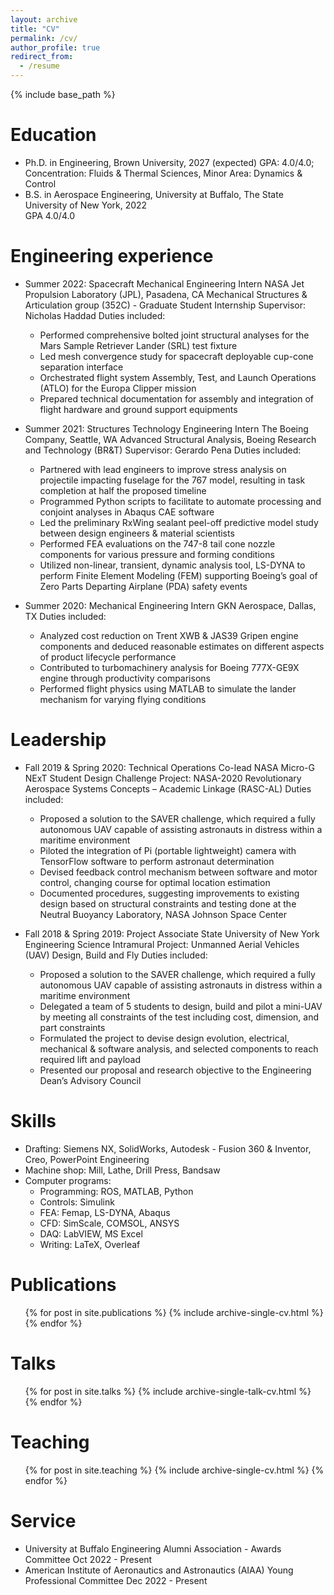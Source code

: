 ```yaml
---
layout: archive
title: "CV"
permalink: /cv/
author_profile: true
redirect_from:
  - /resume
---
```


{% include base_path %}

Education
======
* Ph.D. in Engineering, Brown University, 2027 (expected) 
  GPA: 4.0/4.0; Concentration: Fluids & Thermal Sciences, Minor Area: Dynamics & Control
* B.S. in Aerospace Engineering, University at Buffalo, The State University of New York, 2022  
  GPA 4.0/4.0

Engineering experience
======
* Summer 2022: Spacecraft Mechanical Engineering Intern
  NASA Jet Propulsion Laboratory (JPL), Pasadena, CA
  Mechanical Structures & Articulation group (352C) - Graduate Student Internship
  Supervisor: Nicholas Haddad
  Duties included: 
   * Performed comprehensive bolted joint structural analyses for the Mars Sample Retriever Lander (SRL) test fixture
   * Led mesh convergence study for spacecraft deployable cup-cone separation interface
   * Orchestrated flight system Assembly, Test, and Launch Operations (ATLO) for the Europa Clipper mission
   * Prepared technical documentation for assembly and integration of flight hardware and ground support equipments

* Summer 2021: Structures Technology Engineering Intern
  The Boeing Company, Seattle, WA
  Advanced Structural Analysis, Boeing Research and Technology (BR&T)
  Supervisor: Gerardo Pena
  Duties included: 
   * Partnered with lead engineers to improve stress analysis on projectile impacting fuselage for the 767 model, resulting 
in task completion at half the proposed timeline
   * Programmed Python scripts to facilitate to automate processing and conjoint analyses in Abaqus CAE software
   * Led the preliminary RxWing sealant peel-off predictive model study between design engineers & material scientists
   * Performed FEA evaluations on the 747-8 tail cone nozzle components for various pressure and forming conditions
   * Utilized non-linear, transient, dynamic analysis tool, LS-DYNA to perform Finite Element Modeling (FEM)
supporting Boeing’s goal of Zero Parts Departing Airplane (PDA) safety events 

* Summer 2020: Mechanical Engineering Intern
  GKN Aerospace, Dallas, TX
  Duties included:
   * Analyzed cost reduction on Trent XWB & JAS39 Gripen engine components and deduced reasonable estimates on
different aspects of product lifecycle performance
   * Contributed to turbomachinery analysis for Boeing 777X-GE9X engine through productivity comparisons
   * Performed flight physics using MATLAB to simulate the lander mechanism for varying flying conditions 

Leadership
======
* Fall 2019 & Spring 2020: Technical Operations Co-lead
  NASA Micro-G NExT Student Design Challenge
  Project: NASA-2020 Revolutionary Aerospace Systems Concepts – Academic Linkage (RASC-AL) 
  Duties included: 
   * Proposed a solution to the SAVER challenge, which required a fully autonomous UAV capable of assisting astronauts 
in distress within a maritime environment
   * Piloted the integration of Pi (portable lightweight) camera with TensorFlow software to perform astronaut determination 
   * Devised feedback control mechanism between software and motor control, changing course for optimal location estimation
   * Documented procedures, suggesting improvements to existing design based on structural constraints and testing done 
at the Neutral Buoyancy Laboratory, NASA Johnson Space Center

* Fall 2018 & Spring 2019: Project Associate
  State University of New York Engineering Science Intramural
  Project: Unmanned Aerial Vehicles (UAV) Design, Build and Fly
  Duties included: 
   * Proposed a solution to the SAVER challenge, which required a fully autonomous UAV capable of assisting astronauts 
in distress within a maritime environment
   * Delegated a team of 5 students to design, build and pilot a mini-UAV by meeting all constraints of the test including 
cost, dimension, and part constraints 
   * Formulated the project to devise design evolution, electrical, mechanical & software analysis, and selected 
components to reach required lift and payload 
   * Presented our proposal and research objective to the Engineering Dean’s Advisory Council

Skills
======
* Drafting: Siemens NX, SolidWorks, Autodesk - Fusion 360 & Inventor, Creo, PowerPoint Engineering
* Machine shop:  Mill, Lathe, Drill Press, Bandsaw
* Computer programs: 
  * Programming: ROS, MATLAB, Python
  * Controls: Simulink
  * FEA: Femap, LS-DYNA, Abaqus
  * CFD: SimScale, COMSOL, ANSYS
  * DAQ: LabVIEW, MS Excel
  * Writing: LaTeX, Overleaf

Publications
======
  <ul>{% for post in site.publications %}
    {% include archive-single-cv.html %}
  {% endfor %}</ul>
  
Talks
======
  <ul>{% for post in site.talks %}
    {% include archive-single-talk-cv.html %}
  {% endfor %}</ul>
  
Teaching
======
  <ul>{% for post in site.teaching %}
    {% include archive-single-cv.html %}
  {% endfor %}</ul>
  
Service 
======
* University at Buffalo Engineering Alumni Association - Awards Committee                  Oct 2022 - Present
* American Institute of Aeronautics and Astronautics (AIAA) Young Professional Committee   Dec 2022 - Present
